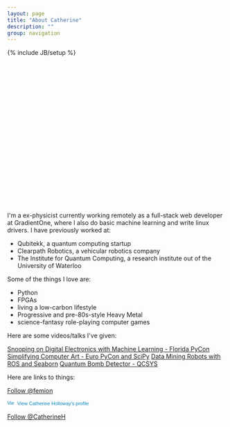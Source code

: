 ```yaml
---
layout: page
title: "About Catherine"
description: ""
group: navigation
---
```

{% include JB/setup %}
<svg id="svg" width="630" height="430"></svg>

I'm a ex-physicist currently working remotely as a full-stack web developer at GradientOne, where I also do basic machine learning and write linux drivers. I have previously worked at:

- Qubitekk, a quantum computing startup
- Clearpath Robotics, a vehicular robotics company
- The Institute for Quantum Computing, a research institute out of the University of Waterloo

Some of the things I love are:

- Python
- FPGAs
- living a low-carbon lifestyle
- Progressive and pre-80s-style Heavy Metal
- science-fantasy role-playing computer games

Here are some videos/talks I've given:

[Snooping on Digital Electronics with Machine Learning - Florida PyCon](http://flpy.org/)
[Simplifying Computer Art - Euro PyCon and SciPy](https://www.youtube.com/watch?v=8GIZW--41oE)
[Data Mining Robots with ROS and Seaborn](https://www.youtube.com/watch?v=oX294t9UYSw)
[Quantum Bomb Detector - QCSYS](https://www.youtube.com/watch?v=tTQ1xe5JJKM)



Here are links to things:

<a href="https://twitter.com/femion" class="twitter-follow-button" data-show-count="false">Follow @femion</a><script async src="//platform.twitter.com/widgets.js" charset="utf-8"></script>

<a href="https://www.linkedin.com/pub/catherine-holloway/19/89b/943" style="text-decoration:none;"><span style="font: 80% Arial,sans-serif; color:#0783B6;"><img src="https://static.licdn.com/scds/common/u/img/webpromo/btn_in_20x15.png" width="20" height="15" alt="View Catherine Holloway's LinkedIn profile" style="vertical-align:middle;" border="0">&nbsp;View Catherine Holloway's profile</span></a>

<a class="github-button" href="https://github.com/CatherineH" data-style="mega" aria-label="Follow @CatherineH on GitHub">Follow @CatherineH</a>

<!-- Place this tag in your head or just before your close body tag. -->
<script async defer src="https://buttons.github.io/buttons.js"></script>
<script src="https://cdnjs.cloudflare.com/ajax/libs/snap.svg/0.4.1/snap.svg.js"></script>
<script src="https://cdnjs.cloudflare.com/ajax/libs/underscore.js/1.8.3/underscore-min.js"></script>
<!-- {{ BASE_PATH }}/ -->
<script src="assets/scripts/about.js"></script>
